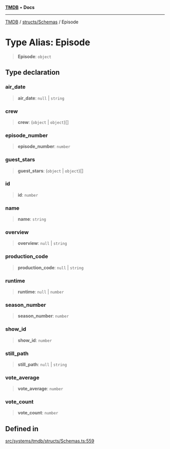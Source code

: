 [**TMDB**](../../../README.md) • **Docs**

***

[TMDB](../../../README.md) / [structs/Schemas](../README.md) / Episode

# Type Alias: Episode

> **Episode**: `object`

## Type declaration

### air\_date

> **air\_date**: `null` \| `string`

### crew

> **crew**: (`object` \| `object`)[]

### episode\_number

> **episode\_number**: `number`

### guest\_stars

> **guest\_stars**: (`object` \| `object`)[]

### id

> **id**: `number`

### name

> **name**: `string`

### overview

> **overview**: `null` \| `string`

### production\_code

> **production\_code**: `null` \| `string`

### runtime

> **runtime**: `null` \| `number`

### season\_number

> **season\_number**: `number`

### show\_id

> **show\_id**: `number`

### still\_path

> **still\_path**: `null` \| `string`

### vote\_average

> **vote\_average**: `number`

### vote\_count

> **vote\_count**: `number`

## Defined in

[src/systems/tmdb/structs/Schemas.ts:559](https://github.com/Norviah/media-hub/blob/65ee01fce9c30692d28d2f4e608ea7f18b4d7381/src/systems/tmdb/structs/Schemas.ts#L559)
